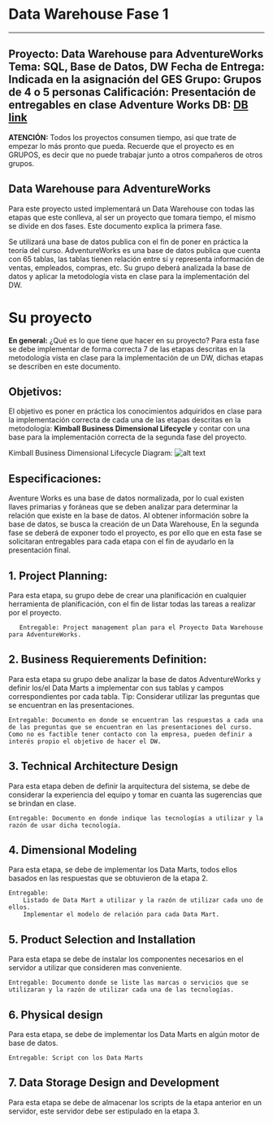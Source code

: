 # Data Warehouse Fase 1
---
**Proyecto:** Data Warehouse para AdventureWorks
**Tema:** SQL, Base de Datos, DW
**Fecha de Entrega:** Indicada en la asignación del GES
**Grupo:** Grupos de 4 o 5 personas
**Calificación:** Presentación de entregables en clase
**Adventure Works DB:** [DB link](https://github.com/Microsoft/sql-server-samples/releases/download/adventureworks/AdventureWorks2017.bak)
------------------------------------------------------------------------------

**ATENCIÓN:** Todos los proyectos consumen tiempo, así que trate de empezar lo más pronto que pueda. Recuerde que el proyecto es en GRUPOS, es decir que no puede trabajar junto a otros compañeros de otros grupos.

## Data Warehouse para AdventureWorks
Para este proyecto usted implementará un Data Warehouse con todas las etapas que este conlleva, al ser un proyecto que tomara tiempo, el mismo se divide en dos fases. Este documento explica la primera fase. 

Se utilizará una base de datos publica con el fin de poner en práctica la teoría del curso. AdventureWorks es una base de datos publica que cuenta con 65 tablas, las tablas tienen relación entre sí y representa información de ventas, empleados, compras, etc. Su grupo deberá analizada la base de datos y aplicar la metodología vista en clase para la implementación del DW. 

# Su proyecto
**En general:** ¿Qué es lo que tiene que hacer en su proyecto? Para esta fase se debe implementar de forma correcta 7 de las etapas descritas en la metodología vista en clase para la implementación de un DW, dichas etapas se describen en este documento. 

## Objetivos:
El objetivo es poner en práctica los conocimientos adquiridos en clase para la implementación correcta de cada una de las etapas descritas en la metodología: **Kimball Business Dimensional Lifecycle** y contar con una base para la implementación correcta de la segunda fase del proyecto. 


Kimball Business Dimensional Lifecycle Diagram: 
![alt text](https://www.kimballgroup.com/wp-content/uploads/2012/06/kimball-core-concepts-021.png "Diagram 1")


## Especificaciones:
Aventure Works es una base de datos normalizada, por lo cual existen llaves primarias y foráneas que se deben analizar para determinar la relación que existe en la base de datos. Al obtener información sobre la base de datos, se busca la creación de un Data Warehouse, En la segunda fase se deberá de exponer todo el proyecto, es por ello que en esta fase se solicitaran entregables para cada etapa con el fin de ayudarlo en la presentación final. 

## 1. Project Planning:
Para esta etapa, su grupo debe de crear una planificación en cualquier herramienta de planificación, con el fin de listar todas las tareas a realizar por el proyecto. 
       
       Entregable: Project management plan para el Proyecto Data Warehouse para AdventureWorks.

## 2. Business Requierements Definition:
Para esta etapa su grupo debe analizar la base de datos AdventureWorks y definir los/el Data Marts a implementar con sus tablas y campos correspondientes por cada tabla. 
Tip: Considerar utilizar las preguntas que se encuentran en las presentaciones. 

    Entregable: Documento en donde se encuentran las respuestas a cada una de las preguntas que se encuentran en las presentaciones del curso. Como no es factible tener contacto con la empresa, pueden definir a interés propio el objetivo de hacer el DW.

## 3. Technical Architecture Design
Para esta etapa deben de definir la arquitectura del sistema, se debe de considerar la experiencia del equipo y tomar en cuanta las sugerencias que se brindan en clase. 

    Entregable: Documento en donde indique las tecnologías a utilizar y la razón de usar dicha tecnología. 

## 4. Dimensional Modeling
Para esta etapa, se debe de implementar los Data Marts, todos ellos basados en las respuestas que se obtuvieron de la etapa 2.

    Entregable: 
        Listado de Data Mart a utilizar y la razón de utilizar cada uno de ellos. 
        Implementar el modelo de relación para cada Data Mart.


## 5. Product Selection and Installation
Para esta etapa se debe de instalar los componentes necesarios en el servidor a utilizar que consideren mas conveniente. 

    Entregable: Documento donde se liste las marcas o servicios que se utilizaran y la razón de utilizar cada una de las tecnologías. 

## 6. Physical design
Para esta etapa, se debe de implementar los Data Marts en algún motor de base de datos.

    Entregable: Script con los Data Marts 

## 7. Data Storage Design and Development
Para esta etapa se debe de almacenar los scripts de la etapa anterior en un servidor, este servidor debe ser estipulado en la etapa 3. 
